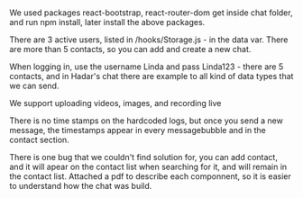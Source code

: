 #####
We used packages react-bootstrap, react-router-dom
get inside chat folder, and run npm install, later install the above packages.

There are 3 active users, listed in /hooks/Storage.js - in the data var.
There are more than 5 contacts, so you can add and create a new chat.

When logging in, use the username Linda and pass Linda123 - there are 5 contacts, and in Hadar's chat there are example to all kind of data types that we can send.

We support uploading videos, images, and recording live

There is no time stamps on the hardcoded logs, but once you send a new message, the timestamps appear in every messagebubble and in the contact section.

There is one bug that we couldn't find solution for, you can add contact, and it will apear on the contact list when searching for it, and will remain
in the contact list.
Attached a pdf to describe each componnent, so it is easier to understand how the chat was build.


